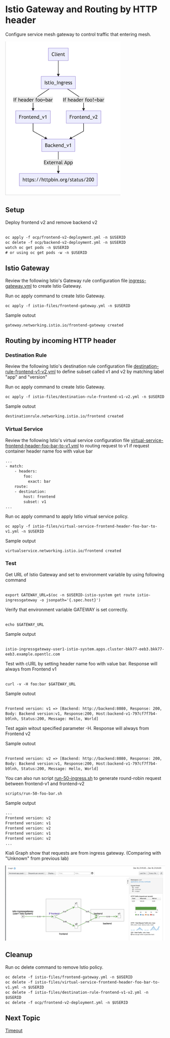 # Istio Gateway and Routing by HTTP header

Configure service mesh gateway to control traffic that entering mesh.

![Microservice with Ingress Diagram](../images/microservices-with-ingress.png)
## Setup

Deploy frontend v2 and remove backend v2

```

oc apply -f ocp/frontend-v2-deployment.yml -n $USERID
oc delete -f ocp/backend-v2-deployment.yml -n $USERID
watch oc get pods -n $USERID 
# or using oc get pods -w -n $USERID

```

## Istio Gateway

Review the following Istio's Gateway rule configuration file [ingress-gateway.yml](../istio-files/ingress-gateway.yml)  to create Istio Gateway.

Run oc apply command to create Istio Gateway.

```
oc apply -f istio-files/frontend-gateway.yml -n $USERID
```

Sample outout

```
gateway.networking.istio.io/frontend-gateway created
```

<!-- **Remark: You can also using [Kiali Console to create Gateway](#create-gateway-using-kiali-console)** -->



## Routing by incoming HTTP header

### Destination Rule

Review the following Istio's destination rule configuration file [destination-rule-frontend-v1-v2.yml](../istio-files/destination-rule-frontend-v1-v2.yml)  to define subset called v1 and v2 by matching label "app" and "version"


Run oc apply command to create Istio Gateway.
```
oc apply -f istio-files/destination-rule-frontend-v1-v2.yml -n $USERID
```

Sample outout
```
destinationrule.networking.istio.io/frontend created
```

### Virtual Service
Review the following Istio's  virtual service configuration file [virtual-service-frontend-header-foo-bar-to-v1.yml](../istio-files/virtual-service-frontend-header-foo-bar-to-v1.yml) to routing request to v1 if request container header name foo with value bar

```
...
- match:
    - headers:
        foo:
          exact: bar
    route:
    - destination:
        host: frontend
        subset: v1
...
```

Run oc apply command to apply Istio virtual service policy.
```
oc apply -f istio-files/virtual-service-frontend-header-foo-bar-to-v1.yml -n $USERID
```

Sample output
```
virtualservice.networking.istio.io/frontend created
```
<!-- ## Create Gateway using Kiali Console
Login to the Kiali web console. Select "Services" on the left menu. Then select frontend service

* On the main screen of backend service. Click Action menu on the top right and select "Create Matching Routing"
![](../images/service-frontend-create-matching.png)

* Input Header name foo to exact match with value bar and then add rule
![](../images/service-frontend-set-match.png)

* Verify that header matching rule is added.
![](../images/service-frontend-set-match-added.png)

* Add Gateway by enable Advanced Option then select Add Gateway  -->

### Test

Get URL of Istio Gateway and set to environment variable by using following command

```

export GATEWAY_URL=$(oc -n $USERID-istio-system get route istio-ingressgateway -o jsonpath='{.spec.host}')

```

Verify that environment variable GATEWAY is set correctly.

```

echo $GATEWAY_URL

```

Sample output

```

istio-ingressgateway-user1-istio-system.apps.cluster-bkk77-eeb3.bkk77-eeb3.example.opentlc.com

```

Test with cURL by setting header name foo with value bar. Response will always from Frontend v1

```

curl -v -H foo:bar $GATEWAY_URL

```

Sample outout

```

Frontend version: v1 => [Backend: http://backend:8080, Response: 200, Body: Backend version:v1, Response:200, Host:backend-v1-797cf7f7b4-b9lnh, Status:200, Message: Hello, World]

```

Test again witout specified parameter -H. Response will always from Frontend v2

Sample outout

```

Frontend version: v2 => [Backend: http://backend:8080, Response: 200, Body: Backend version:v1, Response:200, Host:backend-v1-797cf7f7b4-b9lnh, Status:200, Message: Hello, World]

```

You can also run script [run-50-ingress.sh](../scripts/run-50-ingress.sh) to generate round-robin request between frontend-v1 and frontend-v2

```
scripts/run-50-foo-bar.sh
```

Sample output

```
...
Frontend version: v2
Frontend version: v1
Frontend version: v2
Frontend version: v1
Frontend version: v2
...
```
Kiali Graph show that requests are from ingress gateway. (Comparing with "Unknown" from previous lab)

![](../images/kiali-graph-ingress.png)

## Cleanup
Run oc delete command to remove Istio policy.

```
oc delete -f istio-files/frontend-gateway.yml -n $USERID
oc delete -f istio-files/virtual-service-frontend-header-foo-bar-to-v1.yml -n $USERID
oc delete -f istio-files/destination-rule-frontend-v1-v2.yml -n $USERID
oc delete -f ocp/frontend-v2-deployment.yml -n $USERID

```

## Next Topic

[Timeout](./06-timeout.md)